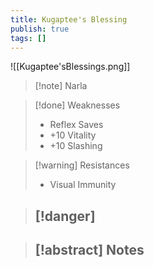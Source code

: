 ```yaml
---
title: Kugaptee's Blessing
publish: true
tags: []
---
```

![[Kugaptee'sBlessings.png]]
> [!note] Narla
> <span style="font-family: 'Lucida Handwriting'; font-optical-sizing: auto; font-style: normal; word-break: break-word;"><span/>

> [!done] Weaknesses
> - Reflex Saves
> - +10 Vitality
> - +10 Slashing

> [!warning] Resistances
> - Visual Immunity

> [!danger]
> - 

> [!abstract] Notes
> - 